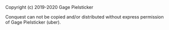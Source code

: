 
Copyright (c) 2019-2020 Gage Pielsticker

Conquest can not be copied and/or distributed without express permission of Gage Pielsticker (uber). 